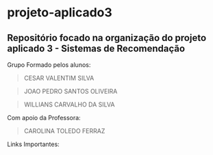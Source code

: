 # projeto-aplicado3
## Repositório focado na organização do projeto aplicado 3 - Sistemas de Recomendação

Grupo Formado pelos alunos:
> CESAR VALENTIM SILVA

> JOAO PEDRO SANTOS OLIVEIRA

> WILLIANS CARVALHO DA SILVA

Com apoio da Professora:
> CAROLINA TOLEDO FERRAZ

Links Importantes:
